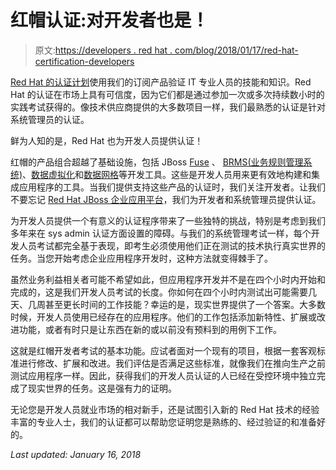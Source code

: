 # 红帽认证:对开发者也是！

> 原文:[https://developers . red hat . com/blog/2018/01/17/red-hat-certification-developers](https://developers.redhat.com/blog/2018/01/17/red-hat-certification-developers)

[Red Hat 的认证计划](https://www.redhat.com/en/services/certification)使用我们的订阅产品验证 IT 专业人员的技能和知识。Red Hat 的认证在市场上具有可信度，因为它们都是通过参加一次或多次持续数小时的实践考试获得的。像技术供应商提供的大多数项目一样，我们最熟悉的认证是针对系统管理员的认证。

鲜为人知的是，Red Hat 也为开发人员提供认证！

红帽的产品组合超越了基础设施，包括 JBoss [Fuse](https://www.redhat.com/en/technologies/jboss-middleware/fuse) 、 [BRMS(业务规则管理系统)](https://www.redhat.com/en/technologies/jboss-middleware/business-rules)、[数据虚拟化](https://www.redhat.com/en/technologies/jboss-middleware/data-virtualization)和[数据网格](https://developers.redhat.com/products/datagrid/overview/)等开发工具。这些是开发人员用来更有效地构建和集成应用程序的工具。当我们提供支持这些产品的认证时，我们关注开发者。让我们不要忘记 [Red Hat JBoss 企业应用平台](https://www.redhat.com/en/technologies/jboss-middleware/application-platform)，我们为开发者和系统管理员提供认证。

为开发人员提供一个有意义的认证程序带来了一些独特的挑战，特别是考虑到我们多年来在 sys admin 认证方面设置的障碍。与我们的系统管理考试一样，每个开发人员考试都完全基于表现，即考生必须使用他们正在测试的技术执行真实世界的任务。当您开始考虑企业应用程序开发时，这种方法就变得棘手了。

虽然业务利益相关者可能不希望如此，但应用程序开发并不是在四个小时内开始和完成的，这是我们开发人员考试的长度。你如何在四个小时内测试出可能需要几天、几周甚至更长时间的工作技能？幸运的是，现实世界提供了一个答案。大多数时候，开发人员使用已经存在的应用程序。他们的工作包括添加新特性、扩展或改进功能，或者有时只是让东西在新的或以前没有预料到的用例下工作。

这就是红帽开发者考试的基本功能。应试者面对一个现有的项目，根据一套客观标准进行修改、扩展和改进。我们评估是否满足这些标准，就像我们在推向生产之前测试应用程序一样。因此，获得我们的开发人员认证的人已经在受控环境中独立完成了现实世界的任务。这是强有力的证明。

无论您是开发人员就业市场的相对新手，还是试图引入新的 Red Hat 技术的经验丰富的专业人士，我们的认证都可以帮助您证明您是熟练的、经过验证的和准备好的。

*Last updated: January 16, 2018*